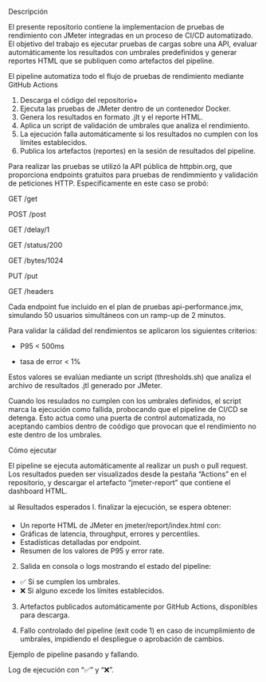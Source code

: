 Descripción

El presente repositorio contiene la implementacion de pruebas de rendimiento con JMeter integradas en un proceso de CI/CD automatizado. El objetivo del trabajo es ejecutar pruebas de cargas sobre una API, evaluar automáticamente los resultados con umbrales predefinidos y generar reportes HTML que se publiquen como artefactos del pipeline. 

El pipeline automatiza todo el flujo de pruebas de rendimiento mediante GitHub Actions 
1. Descarga el código del repositorio+
2. Ejecuta las pruebas de JMeter dentro de un contenedor Docker.
3. Genera los resultados en formato .jlt y el reporte HTML.
4. Aplica un script de validación de umbrales que analiza el rendimiento.
5. La ejecución falla automáticamente si los resultados no cumplen con los límites establecidos.
6. Publica los artefactos (reportes) en la sesión de resultados del pipeline.  

Para realizar las pruebas se utilizó la API pública de httpbin.org, que proporciona endpoints gratuitos para pruebas de rendimmiento y validación de peticiones HTTP.
Especificamente en este caso se probó:

GET /get

POST /post

GET /delay/1

GET /status/200

GET /bytes/1024

PUT /put

GET /headers

Cada endpoint fue incluido en el plan de pruebas api-performance.jmx, simulando 50 usuarios simultáneos con un ramp-up de 2 minutos.

Para validar la cálidad del rendimientos se aplicaron los siguientes criterios: 

- P95 < 500ms 

- tasa de error < 1%

Estos valores se evalúan mediante un script (thresholds.sh) que analiza el archivo de resultados .jtl generado por JMeter. 

Cuando los resulados no cumplen con los umbrales definidos, el script marca la ejecución como fallida, probocando que el pipeline de CI/CD se detenga.
Esto actua como una puerta de control automatizada, no aceptando cambios dentro de coódigo que provocan que el rendimiento no este dentro de los umbrales.

Cómo ejecutar

El pipeline se ejecuta automáticamente al realizar un push o pull request.
Los resultados pueden ser visualizados desde la pestaña “Actions” en el repositorio, y descargar el artefacto “jmeter-report” que contiene el dashboard HTML.

📊 Resultados esperados
l. finalizar la ejecución, se espera obtener:
- Un reporte HTML de JMeter en jmeter/report/index.html con:
- Gráficas de latencia, throughput, errores y percentiles.
- Estadísticas detalladas por endpoint.
- Resumen de los valores de P95 y error rate.

2. Salida en consola o logs mostrando el estado del pipeline:
- ✅ Si se cumplen los umbrales.
- ❌ Si alguno excede los límites establecidos.

3. Artefactos publicados automáticamente por GitHub Actions, disponibles para descarga.

4. Fallo controlado del pipeline (exit code 1) en caso de incumplimiento de umbrales, impidiendo el despliegue o aprobación de cambios.

Ejemplo de pipeline pasando y fallando.

Log de ejecución con “✅” y “❌”.


